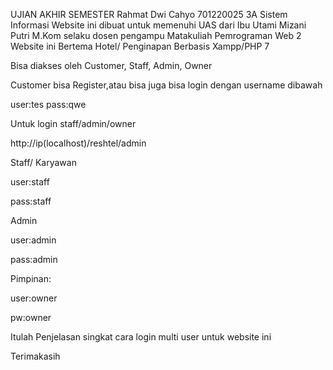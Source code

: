 UJIAN AKHIR SEMESTER
Rahmat Dwi Cahyo 
701220025
3A Sistem Informasi
Website ini dibuat untuk memenuhi UAS dari Ibu Utami Mizani Putri M.Kom selaku dosen pengampu Matakuliah Pemrograman Web 2
Website ini Bertema Hotel/ Penginapan Berbasis Xampp/PHP 7

Bisa diakses oleh Customer, Staff, Admin, Owner

Customer bisa Register,atau bisa juga bisa login dengan username dibawah

user:tes
pass:qwe

Untuk login staff/admin/owner

http://ip(localhost)/reshtel/admin

Staff/ Karyawan

user:staff

pass:staff

Admin

user:admin

pass:admin

Pimpinan:

user:owner

pw:owner

Itulah Penjelasan singkat cara login multi user untuk website ini

Terimakasih
